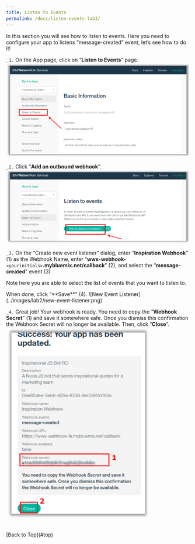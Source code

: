 ```yaml
---
title: Listen to Events
permalink: /docs/listen-events-lab3/
---
```


<a name="top"/>

In this section you will see how to listen to events. Here you need to configure your app to listens “message-created” event, let’s see how to do it!

`_1.` On the App page, click on “**Listen to Events**” page.
![listen events](../images/lab2/listen-events.png)

`_2.` Click “**Add an outbound webhook**”.
![Add Outbound Webhook](../images/lab2/add-outbound-event.png)

`_3.` On the “Create new event listener” dialog, enter “**Inspiration Webhook**” (1) as the Webhook Name, enter “**wws-webhook-**`<yourinitials>`**.mybluemix.net/callback**” (2), and select the “**message-created**” event (3)
<p>
<span class="label label-warning">Note</span>
here you are able to select the list of events that you want to listen to.  
</p>
When done, click “**Save**” (4).
![New Event Listener](../images/lab2/new-event-listener.png)

`_4.` Great job! Your webhook is ready. You need to copy the “**Webhook Secret**” (1) and save it somewhere safe. Once you dismiss this confirmation the Webhook Secret will no longer be available. Then, click “**Close**”.
![Webhook Secret](../images/lab2/webhook-secret.png)

<br/>
[Back to Top](#top)  
